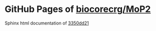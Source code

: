 GitHub Pages of [biocorecrg/MoP2](https://github.com/biocorecrg/MoP2.git)
===
Sphinx html documentation of [3350dd21](https://github.com/biocorecrg/MoP2/tree/3350dd216da9ec383431ffd7d9b5d8c5d86345c5)
